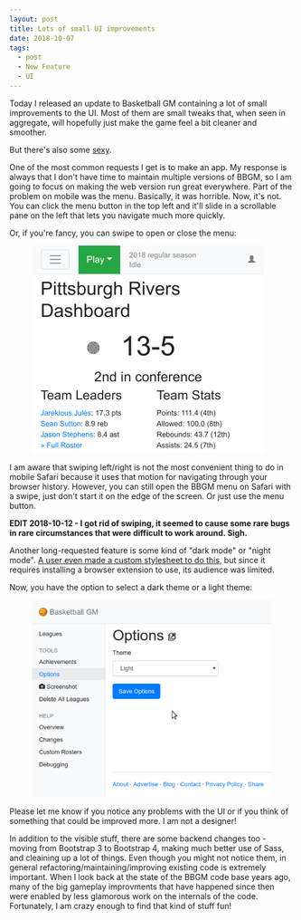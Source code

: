```yaml
---
layout: post
title: Lots of small UI improvements
date: 2018-10-07
tags:
  - post
  - New Feature
  - UI
---
```


Today I released an update to Basketball GM containing a lot of small improvements to the UI. Most of them are small tweaks that, when seen in aggregate, will hopefully just make the game feel a bit cleaner and smoother.

But there's also some [sexy](https://www.youtube.com/watch?v=pwOtuV2WNuY).

<!--more-->

One of the most common requests I get is to make an app. My response is always that I don't have time to maintain multiple versions of BBGM, so I am going to focus on making the web version run great everywhere. Part of the problem on mobile was the menu. Basically, it was horrible. Now, it's not. You can click the menu button in the top left and it'll slide in a scrollable pane on the left that lets you navigate much more quickly.

Or, if you're fancy, you can swipe to open or close the menu:

<figure><img class="img-fluid" src="/files/bs4-swipe.gif" alt="Swiping left/right to open/close the mobile BBGM menu"></figure>

I am aware that swiping left/right is not the most convenient thing to do in mobile Safari because it uses that motion for navigating through your browser history. However, you can still open the BBGM menu on Safari with a swipe, just don't start it on the edge of the screen. Or just use the menu button.

**EDIT 2018-10-12 - I got rid of swiping, it seemed to cause some rare bugs in rare circumstances that were difficult to work around. Sigh.**

Another long-requested feature is some kind of "dark mode" or "night mode". [A user even made a custom stylesheet to do this](https://www.reddit.com/r/BasketballGM/comments/61jfn9/because_the_sheer_whiteness_of_this_game_hurts_my/), but since it requires installing a browser extension to use, its audience was limited.

Now, you have the option to select a dark theme or a light theme:

<figure><img class="img-fluid" src="/files/bs4-theme.gif" alt="Switching between the dark and light themes"></figure>

Please let me know if you notice any problems with the UI or if you think of something that could be improved more. I am not a designer!

In addition to the visible stuff, there are some backend changes too - moving from Bootstrap 3 to Bootstrap 4, making much better use of Sass, and cleaining up a lot of things. Even though you might not notice them, in general refactoring/maintaining/improving existing code is extremely important. When I look back at the state of the BBGM code base years ago, many of the big gameplay improvments that have happened since then were enabled by less glamorous work on the internals of the code. Fortunately, I am crazy enough to find that kind of stuff fun!
